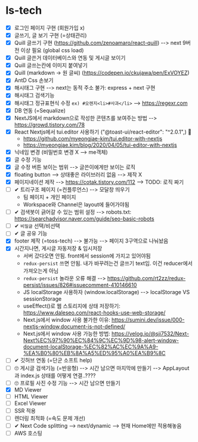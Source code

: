 # ls-tech

- [x] 로그인 페이지 구현 (회원가입 x)
- [x] 글쓰기, 글 보기 구현 (=상태관리) 
- [x] Quill 글쓰기 구현 (https://github.com/zenoamaro/react-quill) --> next 9버전 이상 필요 (global css load)
- [x] Quill 글쓴거 데이터베이스와 연동 및 게시글 보이기  
- [x] Quill 글쓰는칸에 이미지 붙여넣기 
- [x] Quill (markdown -> 원 글씨)  (https://codepen.io/ckujawa/pen/ExVOYEZ)
- [x] AntD Css 손보기 
- [x] 해시태그 구현 --> next는 동적 주소 불가: express + next 구현     
- [x] 해시태그 검색기능
- [x] 해시태그 정규표현식 수정 `ex) #오렌지<li>#사과</li>`  --> https://regexr.com   
- [x] DB 연동 (=Sequalize)
- [x] NextJS에서 markdown으로 작성한 콘텐츠를 보여주는 방법 --> https://growd.tistory.com/78
- [x] React Nextjs에서 tui.editor 사용하기 ("@toast-ui/react-editor": "^2.0.1",) 📌
  - https://github.com/myeongjae-kim/tui.editor-with-nextjs
  - https://myeongjae.kim/blog/2020/04/05/tui-editor-with-nextjs
- [x] 닉네임 변경 (비밀번호 변경 X --> me객체) 
- [x] 글 수정 기능   
- [x] 글 수정 버튼 보이는 범위 --> 글쓴이에게만 보이는 로직
- [x] floating button --> 상태좋은 라이브러리 없음 --> 제작 X
- [x] 페이지네이션 제작 --> https://cotak.tistory.com/112 --> TODO: 로직 짜기 
- [ ] ✔ 트리구조 페이지 (=컨플루언스) --> 모달창 띄우기 
  - 팀 페이지 + 개인 페이지
  - Workspace와 Channel은 layout에 들어가야됨
- [ ] ✔ 검색봇이 긁어갈 수 있는 범위 설정 --> robots.txt: https://searchadvisor.naver.com/guide/seo-basic-robots
- [ ] ✔ `비밀글` 선택/비선택
- [ ] ✔ 글 공유 기능 
- [x] footer 제작 (=toss-tech) --> 불가능 --> 페이지 3구역으로 나눠놨음 
- [x] 시간지나면, 게시글 자동저장 & 임시저장 
  - 서버 갔다오면 안됨. front에서 session에 가지고 있어야됨 
  - `redux-persist` 쓰면 안됨. 내가 바꾸려는건 글쓰기 text임. 이건 reducer에서 가져오는게 아님 
  - `redux-persist` 놀라운 오류 해결 --> https://github.com/rt2zz/redux-persist/issues/826#issuecomment-410146610
  - JS localStorage 사용하자 (window.localStorage) --> localStorage VS sessionStorage 
  - useEffect()로 웹 스토리지에 상태 저장하기: https://www.daleseo.com/react-hooks-use-web-storage/ 
  - Next.js에서 window 사용 불가한 이유: https://sumini.dev/issue/000-nextjs-window,document-is-not-defined/  
  - Next.js에서 window 사용 가능한 방법: https://velog.io/@sji7532/Next-Next%EC%97%90%EC%84%9C%EC%9D%98-alert-window-document-localStorage-%EC%82%AC%EC%9A%A9-%EA%B0%80%EB%8A%A5%ED%95%A0%EA%B9%8C
- [ ] ✔ 깃허브 연동 (=단군 소프트 help) 
- [ ] 🙄 게시글 검색기능 (=반응형)  --> 시간 남으면 마지막에 만들기 --> AppLayout과 index.js 상태를 어떻게 연결..????
- [ ] 🙄 프로필 사진 수정 기능 --> 시간 남으면 만들기 
- [x] MD Viewer
- [ ] HTML Viewer
- [ ] Excel Viewer
- [ ] SSR 적용 
- [ ] 렌더링 최적화 (=속도 문제 개선)
- [ ] ✔ Next Code splitting --> next/dynamic --> 현재 Home에만 적용해놓음
- [ ] AWS 호스팅
